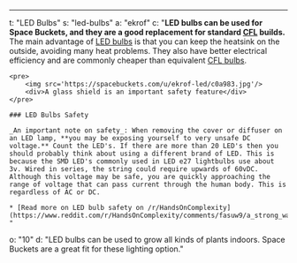 ---
t: "LED Bulbs"
s: "led-bulbs"
a: "ekrof"
c: "**LED bulbs can be used for Space Buckets, and they are a good replacement for standard [CFL](https://amzn.to/3jMfTYw) builds.** The main advantage of [LED bulbs](https://amzn.to/3lyKIRa) is that you can keep the heatsink on the outside, avoiding many heat problems. They also have better electrical efficiency and are commonly cheaper than equivalent [CFL bulbs](https://amzn.to/3jMfTYw).

    <pre>
        <img src='https://spacebuckets.com/u/ekrof-led/c0a983.jpg'/>
        <div>A glass shield is an important safety feature</div>
    </pre>

    ### LED Bulbs Safety

    _An important note on safety_: When removing the cover or diffuser on an LED lamp, **you may be exposing yourself to very unsafe DC voltage.** Count the LED's. If there are more than 20 LED's then you should probably think about using a different brand of LED. This is because the SMD LED's commonly used in LED e27 lightbulbs use about 3v. Wired in series, the string could require upwards of 60vDC. Although this voltage may be safe, you are quickly approaching the range of voltage that can pass current through the human body. This is regardless of AC or DC.
    
    * [Read more on LED bulb safety on /r/HandsOnComplexity](https://www.reddit.com/r/HandsOnComplexity/comments/fasuw9/a_strong_warning_about_removing_the_domes_from/)
    "
o: "10"
d: "LED bulbs can be used to grow all kinds of plants indoors. Space Buckets are a great fit for these lighting option."